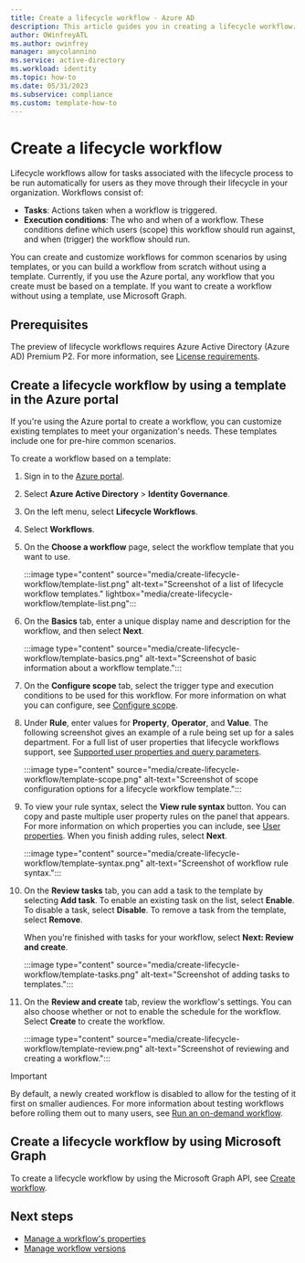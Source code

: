 ```yaml
---
title: Create a lifecycle workflow - Azure AD
description: This article guides you in creating a lifecycle workflow. 
author: OWinfreyATL
ms.author: owinfrey
manager: amycolannino
ms.service: active-directory
ms.workload: identity
ms.topic: how-to 
ms.date: 05/31/2023
ms.subservice: compliance
ms.custom: template-how-to 
---
```


# Create a lifecycle workflow

Lifecycle workflows allow for tasks associated with the lifecycle process to be run automatically for users as they move through their lifecycle in your organization. Workflows consist of:

- **Tasks**: Actions taken when a workflow is triggered.
- **Execution conditions**: The who and when of a workflow. These conditions define which users (scope) this workflow should run against, and when (trigger) the workflow should run.

You can create and customize workflows for common scenarios by using templates, or you can build a workflow from scratch without using a template. Currently, if you use the Azure portal, any workflow that you create must be based on a template. If you want to create a workflow without using a template, use Microsoft Graph.

## Prerequisites

The preview of lifecycle workflows requires Azure Active Directory (Azure AD) Premium P2. For more information, see [License requirements](what-are-lifecycle-workflows.md#license-requirements).

## Create a lifecycle workflow by using a template in the Azure portal

If you're using the Azure portal to create a workflow, you can customize existing templates to meet your organization's needs. These templates include one for pre-hire common scenarios.

To create a workflow based on a template:

1. Sign in to the [Azure portal](https://portal.azure.com).

1. Select **Azure Active Directory** > **Identity Governance**.

1. On the left menu, select **Lifecycle Workflows**.

1. Select **Workflows**.

1. On the **Choose a workflow** page, select the workflow template that you want to use.

    :::image type="content" source="media/create-lifecycle-workflow/template-list.png" alt-text="Screenshot of a list of lifecycle workflow templates." lightbox="media/create-lifecycle-workflow/template-list.png":::
1. On the **Basics** tab, enter a unique display name and description for the workflow, and then select **Next**.

    :::image type="content" source="media/create-lifecycle-workflow/template-basics.png" alt-text="Screenshot of basic information about a workflow template.":::

1. On the **Configure scope** tab, select the trigger type and execution conditions to be used for this workflow. For more information on what you can configure, see [Configure scope](understanding-lifecycle-workflows.md#configure-scope).

1. Under **Rule**, enter values for **Property**, **Operator**, and **Value**. The following screenshot gives an example of a rule being set up for a sales department. For a full list of user properties that lifecycle workflows support, see [Supported user properties and query parameters](/graph/api/resources/identitygovernance-rulebasedsubjectset?view=graph-rest-beta&preserve-view=true#supported-user-properties-and-query-parameters).

    :::image type="content" source="media/create-lifecycle-workflow/template-scope.png" alt-text="Screenshot of scope configuration options for a lifecycle workflow template.":::

1. To view your rule syntax, select the **View rule syntax** button. You can copy and paste multiple user property rules on the panel that appears. For more information on which properties you can include, see [User properties](/graph/aad-advanced-queries?tabs=http#user-properties). When you finish adding rules, select **Next**.

    :::image type="content" source="media/create-lifecycle-workflow/template-syntax.png" alt-text="Screenshot of workflow rule syntax.":::

1. On the **Review tasks** tab, you can add a task to the template by selecting **Add task**. To enable an existing task on the list, select **Enable**. To disable a task, select **Disable**. To remove a task from the template, select **Remove**.

    When you're finished with tasks for your workflow, select **Next: Review and create**.

    :::image type="content" source="media/create-lifecycle-workflow/template-tasks.png" alt-text="Screenshot of adding tasks to templates.":::

1. On the **Review and create** tab, review the workflow's settings. You can also choose whether or not to enable the schedule for the workflow. Select **Create** to create the workflow.

    :::image type="content" source="media/create-lifecycle-workflow/template-review.png" alt-text="Screenshot of reviewing and creating a workflow.":::

> [!IMPORTANT]
> By default, a newly created workflow is disabled to allow for the testing of it first on smaller audiences. For more information about testing workflows before rolling them out to many users, see [Run an on-demand workflow](on-demand-workflow.md).

## Create a lifecycle workflow by using Microsoft Graph

To create a lifecycle workflow by using the Microsoft Graph API, see [Create workflow](/graph/api/identitygovernance-lifecycleworkflowscontainer-post-workflows).

## Next steps

- [Manage a workflow's properties](manage-workflow-properties.md)
- [Manage workflow versions](manage-workflow-tasks.md)
